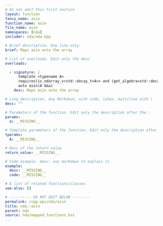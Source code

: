 ```yaml
---
# Do not edit this first section
layout: function
fancy_name: asin
function_name: asin
file_name: asin
namespaces: [nda]
includer: nda/nda.hpp

# Brief description. One line only.
brief: Maps asin onto the array

# List of overloads. Edit only the desc
overloads:

  - signature: |
      template <typename A>
      requires(is_ndarray_v<std::decay_t<A>> and (get_algebra<std::decay_t<A>> != 'M'))
      auto asin(A &&a)
    desc: Maps asin onto the array

# Long description. Any Markdown, with code, latex, multiline with |
desc: ""

# Parameters of the function. Edit only the description after the :
params:
  a: __MISSING__

# Template parameters of the function. Edit only the description after the :
tparams:
  A: __MISSING__

# Desc of the return value
return_value: __MISSING__

# Code example. desc: any markdown to explain it.
example:
  desc: __MISSING__
  code: __MISSING__

# A list of related functions/classes
see-also: []

# ---------- DO NOT EDIT BELOW --------
permalink: /cpp-api/nda/asin
title: nda::asin
parent: nda
source: nda/mapped_functions.hxx
...
```


